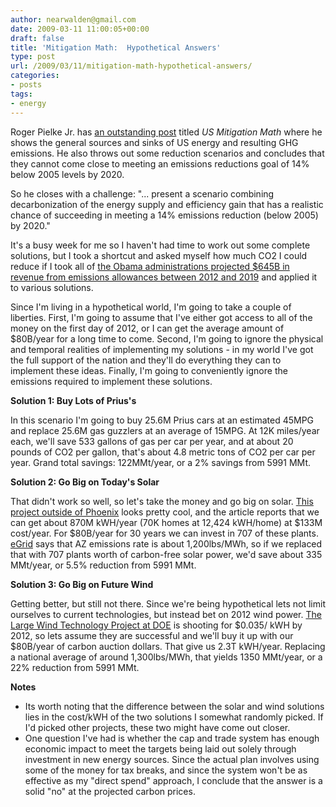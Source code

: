 ```yaml
---
author: nearwalden@gmail.com
date: 2009-03-11 11:00:05+00:00
draft: false
title: 'Mitigation Math:  Hypothetical Answers'
type: post
url: /2009/03/11/mitigation-math-hypothetical-answers/
categories:
- posts
tags:
- energy
---
```


Roger Pielke Jr. has [an outstanding post](http://sciencepolicy.colorado.edu/prometheus/us-mitigation-math-5039) titled _US Mitigation Math_ where he shows the general sources and sinks of US energy and resulting GHG emissions.  He also throws out some reduction scenarios and concludes that they cannot come close to meeting an emissions reductions goal of 14% below 2005 levels by 2020.





So he closes with a challenge:  "... present a scenario combining decarbonization of the energy supply and efficiency gain that has a realistic chance of succeeding in meeting a 14% emissions reduction (below 2005) by 2020."





It's a busy week for me so I haven't had time to work out some complete solutions, but I took a shortcut and asked myself how much CO2 I could reduce if I took all of [the Obama administrations projected $645B in revenue from emissions allowances between 2012 and 2019](http://online.wsj.com/article/SB123566843777484625.html) and applied it to various solutions.





Since I'm living in a hypothetical world, I'm going to take a couple of liberties.  First, I'm going to assume that I've either got access to all of the money on the first day of 2012, or I can get the average amount of $80B/year for a long time to come.  Second, I'm going to ignore the physical and temporal realities of implementing my solutions - in my world I've got the full support of the nation and they'll do everything they can to implement these ideas.  Finally, I'm going to conveniently ignore the emissions required to implement these solutions.





**Solution 1:  Buy Lots of Prius's**





In this scenario I'm going to buy 25.6M Prius cars at an estimated 45MPG and replace 25.6M gas guzzlers at an average of 15MPG.  At 12K miles/year each, we'll save 533 gallons of gas per car per year, and at about 20 pounds of CO2 per gallon, that's about 4.8 metric tons of CO2 per car per year.  Grand total savings:  122MMt/year, or a 2% savings from 5991 MMt.





**Solution 2:  Go Big on Today's Solar**





That didn't work so well, so let's take the money and go big on solar.  [This project outside of Phoenix](http://blog.wired.com/wiredscience/2008/02/new-plant-could.html) looks pretty cool, and the article reports that we can get about 870M kWH/year (70K homes at 12,424 kWH/home) at $133M cost/year.  For $80B/year for 30 years we can invest in 707 of these plants.  [eGrid](http://www.epa.gov/cleanenergy/energy-resources/egrid/index.html) says that AZ emissions rate is about 1,200lbs/MWh, so if we replaced that with 707 plants worth of carbon-free solar power, we'd save about 335 MMt/year, or 5.5% reduction from 5991 MMt.





**Solution 3:  Go Big on Future Wind**





Getting better, but still not there.  Since we're being hypothetical lets not limit ourselves to current technologies, but instead bet on 2012 wind power.  [The Large Wind Technology Project at DOE](http://www1.eere.energy.gov/windandhydro/large_wind_tech.html) is shooting for $0.035/ kWH by 2012, so lets assume they are successful and we'll buy it up with our $80B/year of carbon auction dollars.  That give us 2.3T kWH/year.  Replacing a national average of around 1,300lbs/MWh, that yields 1350 MMt/year, or a 22% reduction from 5991 MMt.





**Notes**






  * Its worth noting that the difference between the solar and wind solutions lies in the cost/kWH of the two solutions I somewhat randomly picked.  If I'd picked other projects, these two might have come out closer.
  * One question I've had is whether the cap and trade system has enough economic impact to meet the targets being laid out solely through investment in new energy sources.  Since the actual plan involves using some of the money for tax breaks, and since the system won't be as effective as my "direct spend" approach, I conclude that the answer is a solid "no" at the projected carbon prices.


